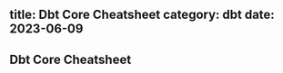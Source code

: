 title: Dbt Core Cheatsheet
category: dbt
date: 2023-06-09
------------------------------------

## Dbt Core Cheatsheet